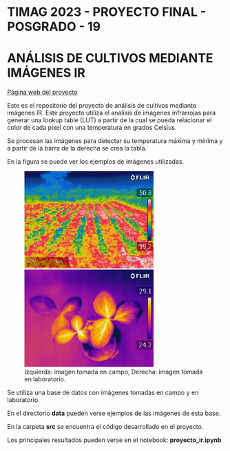 # TIMAG 2023 - PROYECTO FINAL - POSGRADO - 19 
# ANÁLISIS DE CULTIVOS MEDIANTE IMÁGENES IR

[Página web del proyecto](http://juan.manuel.varela.pages.fing.edu.uy/proyecto-timag/)


Este es el repositorio del proyecto de análisis de cultivos mediante imágenes IR.
Este proyecto utiliza el análisis de imágenes infrarrojas para generar una lookup table (LUT) a partir de la cual se pueda relacionar el color de cada pixel con una temperatura en grados Celsius. 

Se procesan las imágenes para detectar su temperatura máxima y mínima y a partir de la barra de la derecha se crea la tabla. 

En la figura se puede ver los ejemplos de imágenes utilizadas.

<figure>
  <img src="data/images/image_1_IR.jpg" width="300">
  <img src="data/images/image_2_IR.jpg" width="300">
  <figcaption>
  Izquierda: imagen tomada en campo, Derecha: imagen tomada en laboratorio.
  </figcaption>
</figure>

Se utiliza una base de datos con imágenes tomadas en campo y en laboratorio.

En el directorio **data** pueden verse ejemplos de las imágenes de esta base.

En la carpeta **src** se encuentra el código desarrollado en el proyecto.

Los principales resultados pueden verse en el notebook:
**proyecto_ir.ipynb**
